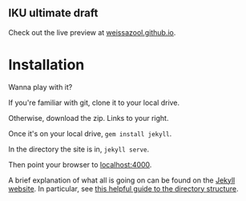 
IKU ultimate draft
------

Check out the live preview at [weissazool.github.io][iku-ultimate].

Installation
======

Wanna play with it?

If you're familiar with git, clone it to your local drive.

Otherwise, download the zip. Links to your right.

Once it's on your local drive, `gem install jekyll`.

In the directory the site is in, `jekyll serve`.

Then point your browser to [localhost:4000][localhost].

A brief explanation of what all is going on can be found on the 
[Jekyll website][jekyll]. In particular, see 
[this helpful guide to the directory structure][structure].


[iku-ultimate]: http://weissazool.github.io
[localhost]: http://localhost:4000
[jekyll]: http://jekyllrb.com
[structure]: http://jekyllrb.com/docs/structure/